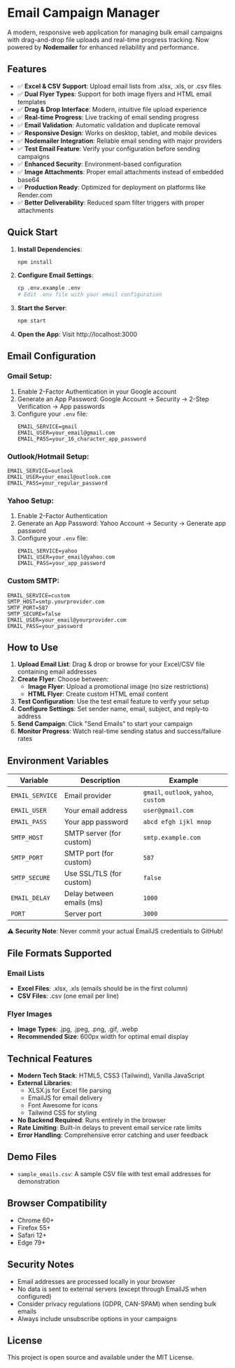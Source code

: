 # Email Campaign Manager

A modern, responsive web application for managing bulk email campaigns with drag-and-drop file uploads and real-time progress tracking. Now powered by **Nodemailer** for enhanced reliability and performance.

## Features

- ✅ **Excel & CSV Support**: Upload email lists from .xlsx, .xls, or .csv files
- ✅ **Dual Flyer Types**: Support for both image flyers and HTML email templates
- ✅ **Drag & Drop Interface**: Modern, intuitive file upload experience
- ✅ **Real-time Progress**: Live tracking of email sending progress
- ✅ **Email Validation**: Automatic validation and duplicate removal
- ✅ **Responsive Design**: Works on desktop, tablet, and mobile devices
- ✅ **Nodemailer Integration**: Reliable email sending with major providers
- ✅ **Test Email Feature**: Verify your configuration before sending campaigns
- ✅ **Enhanced Security**: Environment-based configuration
- ✅ **Image Attachments**: Proper email attachments instead of embedded base64
- ✅ **Production Ready**: Optimized for deployment on platforms like Render.com
- ✅ **Better Deliverability**: Reduced spam filter triggers with proper attachments

## Quick Start

1. **Install Dependencies**:
   ```bash
   npm install
   ```

2. **Configure Email Settings**:
   ```bash
   cp .env.example .env
   # Edit .env file with your email configuration
   ```

3. **Start the Server**:
   ```bash
   npm start
   ```

4. **Open the App**: Visit http://localhost:3000

## Email Configuration

### Gmail Setup:
1. Enable 2-Factor Authentication in your Google account
2. Generate an App Password: Google Account → Security → 2-Step Verification → App passwords
3. Configure your `.env` file:
   ```env
   EMAIL_SERVICE=gmail
   EMAIL_USER=your_email@gmail.com
   EMAIL_PASS=your_16_character_app_password
   ```

### Outlook/Hotmail Setup:
```env
EMAIL_SERVICE=outlook
EMAIL_USER=your_email@outlook.com
EMAIL_PASS=your_regular_password
```

### Yahoo Setup:
1. Enable 2-Factor Authentication
2. Generate an App Password: Yahoo Account → Security → Generate app password
3. Configure your `.env` file:
   ```env
   EMAIL_SERVICE=yahoo
   EMAIL_USER=your_email@yahoo.com
   EMAIL_PASS=your_app_password
   ```

### Custom SMTP:
```env
EMAIL_SERVICE=custom
SMTP_HOST=smtp.yourprovider.com
SMTP_PORT=587
SMTP_SECURE=false
EMAIL_USER=your_email@yourprovider.com
EMAIL_PASS=your_password
```

## How to Use

1. **Upload Email List**: Drag & drop or browse for your Excel/CSV file containing email addresses
2. **Create Flyer**: Choose between:
   - **Image Flyer**: Upload a promotional image (no size restrictions)
   - **HTML Flyer**: Create custom HTML email content
3. **Test Configuration**: Use the test email feature to verify your setup
4. **Configure Settings**: Set sender name, email, subject, and reply-to address
5. **Send Campaign**: Click "Send Emails" to start your campaign
6. **Monitor Progress**: Watch real-time sending status and success/failure rates

## Environment Variables

| Variable | Description | Example |
|----------|-------------|---------|
| `EMAIL_SERVICE` | Email provider | `gmail`, `outlook`, `yahoo`, `custom` |
| `EMAIL_USER` | Your email address | `user@gmail.com` |
| `EMAIL_PASS` | Your app password | `abcd efgh ijkl mnop` |
| `SMTP_HOST` | SMTP server (for custom) | `smtp.example.com` |
| `SMTP_PORT` | SMTP port (for custom) | `587` |
| `SMTP_SECURE` | Use SSL/TLS (for custom) | `false` |
| `EMAIL_DELAY` | Delay between emails (ms) | `1000` |
| `PORT` | Server port | `3000` |

⚠️ **Security Note**: Never commit your actual EmailJS credentials to GitHub!

## File Formats Supported

### Email Lists
- **Excel Files**: .xlsx, .xls (emails should be in the first column)
- **CSV Files**: .csv (one email per line)

### Flyer Images
- **Image Types**: .jpg, .jpeg, .png, .gif, .webp
- **Recommended Size**: 600px width for optimal email display

## Technical Features

- **Modern Tech Stack**: HTML5, CSS3 (Tailwind), Vanilla JavaScript
- **External Libraries**: 
  - XLSX.js for Excel file parsing
  - EmailJS for email delivery
  - Font Awesome for icons
  - Tailwind CSS for styling
- **No Backend Required**: Runs entirely in the browser
- **Rate Limiting**: Built-in delays to prevent email service rate limits
- **Error Handling**: Comprehensive error catching and user feedback

## Demo Files

- `sample_emails.csv`: A sample CSV file with test email addresses for demonstration

## Browser Compatibility

- Chrome 60+
- Firefox 55+
- Safari 12+
- Edge 79+

## Security Notes

- Email addresses are processed locally in your browser
- No data is sent to external servers (except through EmailJS when configured)
- Consider privacy regulations (GDPR, CAN-SPAM) when sending bulk emails
- Always include unsubscribe options in your campaigns

## License

This project is open source and available under the MIT License.
